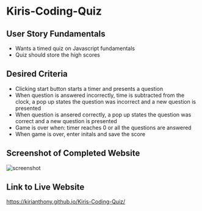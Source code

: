 # Kiris-Coding-Quiz
## User Story Fundamentals
*  Wants a timed quiz on Javascript fundamentals
*  Quiz should store the high scores

## Desired Criteria
* Clicking start button starts a timer and presents a question
* When question is answered incorrectly, time is subtracted from the clock, a pop up states the question was incorrect and a new question is presented
* When question is ansered correctly, a pop up states the question was correct and a new question is presented
* Game is over when: timer reaches 0 or all the questions are answered
* When game is over, enter initals and save the score

## Screenshot of Completed Website
![screenshot](https://user-images.githubusercontent.com/94418477/150704058-cf7278ed-f758-4c13-9ab7-613bd475a648.png)

## Link to Live Website
https://kirianthony.github.io/Kiris-Coding-Quiz/